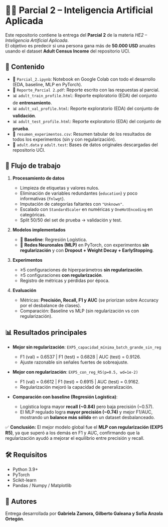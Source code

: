 # 🧑‍💻 Parcial 2 – Inteligencia Artificial Aplicada

Este repositorio contiene la entrega del **Parcial 2** de la materia *HE2 – Inteligencia Artificial Aplicada*.  
El objetivo es predecir si una persona gana más de **50.000 USD** anuales usando el dataset **Adult Census Income** del repositorio UCI.

## 📂 Contenido
- 📓 `Parcial_2.ipynb`: Notebook en Google Colab con todo el desarrollo (EDA, baseline, MLP en PyTorch).  
- 📄 `Reporte_Parcial 2.pdf`: Reporte escrito con las respuestas al parcial.  
- 📊 `adult_train_profile.html`: Reporte exploratorio (EDA) del conjunto de **entrenamiento**.  
- 📊 `adult_val_profile.html`: Reporte exploratorio (EDA) del conjunto de **validación**.  
- 📊 `adult_test_profile.html`: Reporte exploratorio (EDA) del conjunto de **prueba**.  
- 📑 `resumen_experimentos.csv`: Resumen tabular de los resultados de todos los experimentos (sin y con regularización).  
- 📂 `adult.data` y `adult.test`: Bases de datos originales descargadas del repositorio UCI.  

## 🚀 Flujo de trabajo
1. **Procesamiento de datos**  
   - Limpieza de etiquetas y valores nulos.  
   - Eliminación de variables redundantes (`education`) y poco informativas (`fnlwgt`).  
   - Imputación de categorías faltantes con `"Unknown"`.  
   - Escalado con `StandardScaler` en numéricas y `OneHotEncoding` en categóricas.  
   - Split 50/50 del set de prueba → validación y test.  

2. **Modelos implementados**  
   - 🔹 **Baseline**: Regresión Logística.  
   - 🔹 **Redes Neuronales (MLP)** en PyTorch, con experimentos **sin regularización** y con **Dropout + Weight Decay + EarlyStopping**.  

3. **Experimentos**  
   - ≥5 configuraciones de hiperparámetros **sin regularización**.  
   - ≥5 configuraciones **con regularización**.  
   - Registro de métricas y pérdidas por época.  

4. **Evaluación**  
   - Métricas: **Precisión, Recall, F1 y AUC** (se priorizan sobre Accuracy por el desbalance de clases).  
   - Comparación: Baseline vs MLP (sin regularización vs con regularización).  

## 📊 Resultados principales
- **Mejor sin regularización**: `EXP5_capacidad_mínima_batch_grande_sin_reg`  
  - F1 (val) = 0.6537 | F1 (test) = 0.6828 | AUC (test) = 0.9126.  
  - Ajuste razonable sin señales fuertes de sobreajuste.  

- **Mejor con regularización**: `EXP5_con_reg_R5(p=0.5, wd=1e-2)`  
  - F1 (val) = 0.6612 | F1 (test) = 0.6915 | AUC (test) = 0.9162.  
  - Regularización mejoró la capacidad de generalización.  

- **Comparación con baseline (Regresión Logística)**:  
  - Logística logra mayor **recall (~0.84)** pero baja precisión (~0.57).  
  - El MLP regulado logra **mayor precisión (~0.74)** y mejor F1/AUC, mostrando un **balance más sólido** en un dataset desbalanceado.  

✅ **Conclusión:** El mejor modelo global fue el **MLP con regularización (EXP5 R5)**, ya que superó a los demás en F1 y AUC, confirmando que la regularización ayudó a mejorar el equilibrio entre precisión y recall.  

## 🛠️ Requisitos
- Python 3.9+  
- PyTorch  
- Scikit-learn  
- Pandas / Numpy / Matplotlib  

## 🙌 Autores
Entrega desarrollada por **Gabriela Zamora, Gilberto Galeana y Sofía Anzola Ortegón**.  


